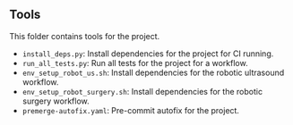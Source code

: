 ## Tools

This folder contains tools for the project.

- `install_deps.py`: Install dependencies for the project for CI running.
- `run_all_tests.py`: Run all tests for the project for a workflow.
- `env_setup_robot_us.sh`: Install dependencies for the robotic ultrasound workflow.
- `env_setup_robot_surgery.sh`: Install dependencies for the robotic surgery workflow.
- `premerge-autofix.yaml`: Pre-commit autofix for the project.
